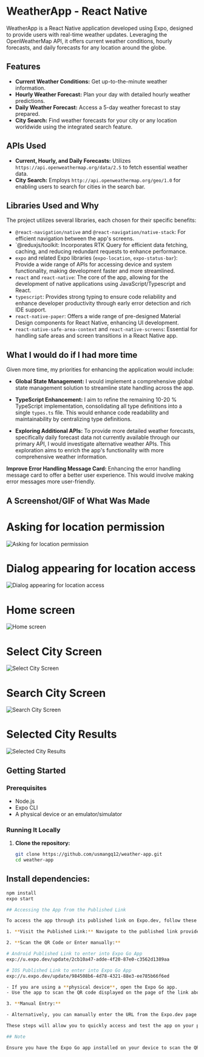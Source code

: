 # WeatherApp - React Native

WeatherApp is a React Native application developed using Expo, designed to provide users with real-time weather updates. Leveraging the OpenWeatherMap API, it offers current weather conditions, hourly forecasts, and daily forecasts for any location around the globe.

## Features

- **Current Weather Conditions:** Get up-to-the-minute weather information.
- **Hourly Weather Forecast:** Plan your day with detailed hourly weather predictions.
- **Daily Weather Forecast:** Access a 5-day weather forecast to stay prepared.
- **City Search:** Find weather forecasts for your city or any location worldwide using the integrated search feature.

## APIs Used

- **Current, Hourly, and Daily Forecasts:** Utilizes `https://api.openweathermap.org/data/2.5` to fetch essential weather data.
- **City Search:** Employs `http://api.openweathermap.org/geo/1.0` for enabling users to search for cities in the search bar.

## Libraries Used and Why

The project utilizes several libraries, each chosen for their specific benefits:

- `@react-navigation/native` and `@react-navigation/native-stack`: For efficient navigation between the app's screens.
- `@reduxjs/toolkit: Incorporates RTK Query for efficient data fetching, caching, and reducing redundant requests to enhance performance.
- `expo` and related Expo libraries (`expo-location`, `expo-status-bar`): Provide a wide range of APIs for accessing device and system functionality, making development faster and more streamlined.
- `react` and `react-native`: The core of the app, allowing for the development of native applications using JavaScript/Typescript and React.
- `typescript`: Provides strong typing to ensure code reliability and enhance developer productivity through early error detection and rich IDE support.
- `react-native-paper`: Offers a wide range of pre-designed Material Design components for React Native, enhancing UI development.
- `react-native-safe-area-context` and `react-native-screens`: Essential for handling safe areas and screen transitions in a React Native app.

## What I would do if I had more time

Given more time, my priorities for enhancing the application would include:

- **Global State Management:** I would implement a comprehensive global state management solution to streamline state handling across the app.
  
- **TypeScript Enhancement:** I aim to refine the remaining 10-20 % TypeScript implementation, consolidating all type definitions into a single `types.ts` file. This would enhance code readability and maintainability by centralizing type definitions.

- **Exploring Additional APIs:** To provide more detailed weather forecasts, specifically daily forecast data not currently available through our primary API, I would investigate alternative weather APIs. This exploration aims to enrich the app's functionality with more comprehensive weather information.

**Improve Error Handling Message Card:** Enhancing the error handling message card to offer a better user experience. This would involve making error messages more user-friendly.

## A Screenshot/GIF of What Was Made

# Asking for location permission

![Asking for location permission](./assets/screenshots/location_approval.jpg "On app load, asking for location access permission")

# Dialog appearing for location access

![Dialog appearing for location access](./assets/screenshots/enable_location.jpg "On app load, popup appearing for enable or disable the location")

# Home screen

![Home screen](./assets/screenshots/home_screen.jpg "Home screen loaded with current weather and its forecast")

# Select City Screen

![Select City Screen](./assets/screenshots/select_city.jpg "Select City Screen")

# Search City Screen

![Search City Screen](./assets/screenshots/search_city.jpg "Search City Screen")

# Selected City Results

![Selected City Results](./assets/screenshots/selected_city.jpg "Selected City Results")

## Getting Started

### Prerequisites

- Node.js
- Expo CLI
- A physical device or an emulator/simulator

### Running It Locally

1. **Clone the repository:**

   ```sh
   git clone https://github.com/usmangq12/weather-app.git
   cd weather-app

## Install dependencies:
```sh
npm install
expo start

## Accessing the App from the Published Link

To access the app through its published link on Expo.dev, follow these steps:

1. **Visit the Published Link:** Navigate to the published link provided in this README. The link should look something like this (replace with your actual link):

2. **Scan the QR Code or Enter manually:**

# Android Published Link to enter into Expo Go App
exp://u.expo.dev/update/2cb10a47-adde-4f20-87e0-c3562d1389aa

# IOS Published Link to enter into Expo Go App
exp://u.expo.dev/update/984508b6-4d78-4321-88e3-ee785b66f6ed

- If you are using a **physical device**, open the Expo Go app.
- Use the app to scan the QR code displayed on the page of the link above.

3. **Manual Entry:**

- Alternatively, you can manually enter the URL from the Expo.dev page directly into the Expo Go app on your device.

These steps will allow you to quickly access and test the app on your physical device without needing to run the development server locally.

## Note

Ensure you have the Expo Go app installed on your device to scan the QR code or enter the URL. This app is available on both Android and iOS platforms and is required for accessing apps published on Expo.dev.

